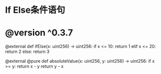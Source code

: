 # If Else条件语句


# @version ^0.3.7


@external
def ifElse(x: uint256) -> uint256:
    if x <= 10:
        return 1
    elif x <= 20:
        return 2
    else:
        return 3


@external
@pure
def absoluteValue(x: uint256, y: uint256) -> uint256:
    if x >= y:
        return x - y
    return y - x
